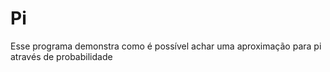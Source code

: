 # Pi
Esse programa demonstra como é possível achar uma aproximação para pi através de probabilidade
